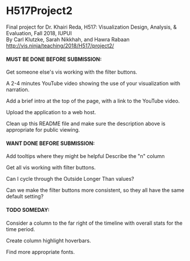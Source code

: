 # H517Project2
Final project for Dr. Khairi Reda, H517: Visualization Design, Analysis, & Evaluation, Fall 2018, IUPUI  
By Carl Klutzke, Sarah Nikkhah, and Hawra Rabaan  
http://vis.ninja/teaching/2018/H517/project2/

#### MUST BE DONE BEFORE SUBMISSION:

Get someone else's vis working with the filter buttons.

A 2-4 minutes YouTube video showing the use of your visualization with narration.

Add a brief intro at the top of the page, with a link to the YouTube video.

Upload the application to a web host.

Clean up this README file and make sure the description above is appropriate for public viewing.


#### WANT DONE BEFORE SUBMISSION:

Add tooltips where they might be helpful
	Describe the "n" column

Get all vis working with filter buttons.

Can I cycle through the Outside Longer Than values?

Can we make the filter buttons more consistent, so they all have the same default setting?


#### TODO SOMEDAY:
Consider a column to the far right of the timeline with overall stats for the time period.

Create column highlight hoverbars.

Find more appropriate fonts.

